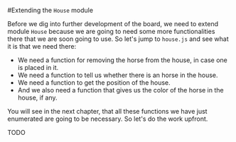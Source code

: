 #Extending the `House` module

Before we dig into further development of the board, we need to extend module `House` because we are going to need some more functionalities there that we are soon going to use. So let's jump to `house.js` and see what it is that we need there:

- We need a function for removing the horse from the house, in case one is placed in it.
- We need a function to tell us whether there is an horse in the house.
- We need a function to get the position of the house.
- And we also need a function that gives us the color of the horse in the house, if any.

You will see in the next chapter, that all these functions we have just enumerated are going to be necessary. So let's do the work upfront.

TODO

